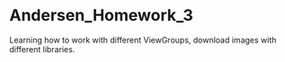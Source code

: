 # Andersen_Homework_3
Learning how to work with different ViewGroups, download images with different libraries.
